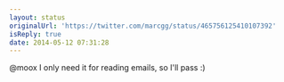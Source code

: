 ```yaml
---
layout: status
originalUrl: 'https://twitter.com/marcgg/status/465756125410107392'
isReply: true
date: 2014-05-12 07:31:28
---
```


@moox I only need it for reading emails, so I'll pass :)
